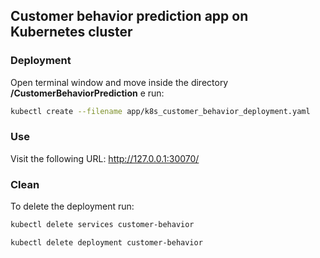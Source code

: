 <h2>Customer behavior prediction app on Kubernetes cluster </h2>

<h3>Deployment</h3>

Open terminal window and move inside the directory **/CustomerBehaviorPrediction** e run:
```bash
kubectl create --filename app/k8s_customer_behavior_deployment.yaml
```

<h3> Use </h3>

Visit the following URL: http://127.0.0.1:30070/

<h3> Clean </h3>
To delete the deployment run:

```bash
kubectl delete services customer-behavior
```

```bash
kubectl delete deployment customer-behavior
```
